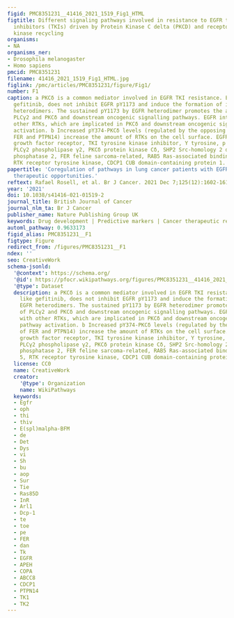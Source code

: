 ```yaml
---
figid: PMC8351231__41416_2021_1519_Fig1_HTML
figtitle: Different signaling pathways involved in resistance to EGFR tyrosine kinase
  inhibitors (TKIs) driven by Protein Kinase C delta (PKCD) and receptor tyrosine
  kinase recycling
organisms:
- NA
organisms_ner:
- Drosophila melanogaster
- Homo sapiens
pmcid: PMC8351231
filename: 41416_2021_1519_Fig1_HTML.jpg
figlink: /pmc/articles/PMC8351231/figure/Fig1/
number: F1
caption: a PKCδ is a common mediator involved in EGFR TKI resistance. EGFR TKIs, like
  gefitinib, does not inhibit EGFR pY1173 and induce the formation of inactive EGFR
  heterodimers. The sustained pY1173 by EGFR heterodimer promotes the activation of
  PLCγ2 and PKCδ and downstream oncogenic signalling pathways. EGFR interacts with
  other RTKs, which are implicated in PKCδ and downstream oncogenic signalling pathway
  activation. b Increased pY374-PKCδ levels (regulated by the opposing actions of
  FER and PTPN14) increase the amount of RTKs on the cell surface. EGFR epidermal
  growth factor receptor, TKI tyrosine kinase inhibitor, Y tyrosine, p phosphorylation,
  PLCγ2 phospholipase γ2, PKCδ protein kinase Cδ, SHP2 Src-homology 2 domain-containing
  phosphatase 2, FER feline sarcoma-related, RAB5 Ras-associated binding protein 5,
  RTK receptor tyrosine kinase, CDCP1 CUB domain-containing protein 1.
papertitle: 'Coregulation of pathways in lung cancer patients with EGFR mutation:
  therapeutic opportunities.'
reftext: Rafael Rosell, et al. Br J Cancer. 2021 Dec 7;125(12):1602-1611.
year: '2021'
doi: 10.1038/s41416-021-01519-2
journal_title: British Journal of Cancer
journal_nlm_ta: Br J Cancer
publisher_name: Nature Publishing Group UK
keywords: Drug development | Predictive markers | Cancer therapeutic resistance
automl_pathway: 0.9633173
figid_alias: PMC8351231__F1
figtype: Figure
redirect_from: /figures/PMC8351231__F1
ndex: ''
seo: CreativeWork
schema-jsonld:
  '@context': https://schema.org/
  '@id': https://pfocr.wikipathways.org/figures/PMC8351231__41416_2021_1519_Fig1_HTML.html
  '@type': Dataset
  description: a PKCδ is a common mediator involved in EGFR TKI resistance. EGFR TKIs,
    like gefitinib, does not inhibit EGFR pY1173 and induce the formation of inactive
    EGFR heterodimers. The sustained pY1173 by EGFR heterodimer promotes the activation
    of PLCγ2 and PKCδ and downstream oncogenic signalling pathways. EGFR interacts
    with other RTKs, which are implicated in PKCδ and downstream oncogenic signalling
    pathway activation. b Increased pY374-PKCδ levels (regulated by the opposing actions
    of FER and PTPN14) increase the amount of RTKs on the cell surface. EGFR epidermal
    growth factor receptor, TKI tyrosine kinase inhibitor, Y tyrosine, p phosphorylation,
    PLCγ2 phospholipase γ2, PKCδ protein kinase Cδ, SHP2 Src-homology 2 domain-containing
    phosphatase 2, FER feline sarcoma-related, RAB5 Ras-associated binding protein
    5, RTK receptor tyrosine kinase, CDCP1 CUB domain-containing protein 1.
  license: CC0
  name: CreativeWork
  creator:
    '@type': Organization
    name: WikiPathways
  keywords:
  - Egfr
  - oph
  - thi
  - thiv
  - E(spl)malpha-BFM
  - de
  - Det
  - Dys
  - vi
  - Sh
  - bu
  - aop
  - Sur
  - Tie
  - Ras85D
  - InR
  - Arl1
  - Dcp-1
  - te
  - toe
  - pe
  - FER
  - dan
  - Tk
  - EGFR
  - APEH
  - COPA
  - ABCC8
  - CDCP1
  - PTPN14
  - TK1
  - TK2
---
```

